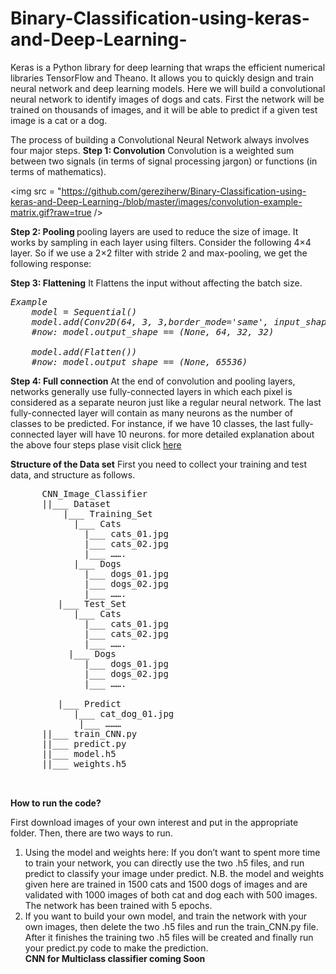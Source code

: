 # Binary-Classification-using-keras-and-Deep-Learning-

<p>
Keras is a Python library for deep learning that wraps the efficient numerical libraries TensorFlow and Theano. It allows you to
quickly design and train neural network and deep learning models. Here we will build a convolutional neural network to identify
images of dogs and cats. First the network will be trained on thousands of images, and it will be able to predict if a given test
image is a cat or a dog.
  </p>

The process of building a Convolutional Neural Network always involves four major steps. 
<b>Step 1: 	Convolution</b>
Convolution is a weighted sum between two signals (in terms of signal processing jargon) or functions (in terms of mathematics). 

<img src = "https://github.com/gereziherw/Binary-Classification-using-keras-and-Deep-Learning-/blob/master/images/convolution-example-matrix.gif?raw=true />

<b>Step 2: 	Pooling </b>
pooling layers are used to reduce the size of image. It works by sampling in each layer using filters. 
Consider the following 4×4 layer. So if we use a 2×2 filter with stride 2 and max-pooling, 
we get the following response:

<b>Step 3: 	Flattening</b>
It Flattens the input without affecting the batch size.
<pre><i>Example
    model = Sequential()
    model.add(Conv2D(64, 3, 3,border_mode='same', input_shape=(3, 32, 32)))
    #now: model.output_shape == (None, 64, 32, 32)

    model.add(Flatten())
    #now: model.output_shape == (None, 65536)
</i></pre>

<b>Step 4: 	Full connection</b>
At the end of convolution and pooling layers, networks generally use fully-connected layers in which each pixel is
considered as a separate neuron just like a regular neural network. The last fully-connected layer will 
contain as many neurons as the number of classes to be predicted. For instance, if we have 10 classes, 
the last fully-connected layer will have 10 neurons.
for more detailed explanation about the above four steps plase visit click <a href = "https://www.analyticsvidhya.com/blog/2016/04/deep-learning-computer-vision-introduction-convolution-neural-networks/">here</a>

 <b>Structure of the Data set</b>
 First you need to collect your training and test data, and structure as follows. 
 
 <pre>
      CNN_Image_Classifier
      ||___ Dataset
          |___ Training_Set
            |___ Cats
              |___ cats_01.jpg
              |___ cats_02.jpg
              |___ ……. 
            |___ Dogs
              |___ dogs_01.jpg
              |___ dogs_02.jpg
              |___ ……. 
         |___ Test_Set
            |___ Cats
              |___ cats_01.jpg
              |___ cats_02.jpg
              |___ ……. 
           |___ Dogs
              |___ dogs_01.jpg
              |___ dogs_02.jpg
              |___ ……. 

         |___ Predict
            |___ cat_dog_01.jpg
             |___ ………
      ||___ train_CNN.py
      ||___ predict.py
      ||___ model.h5
      ||___ weights.h5

 </pre>

<b>How to run the code?</b>
<p>First download images of your own interest and put in the appropriate folder. Then, there are two ways to run.</p>
<ol>
  <li>Using the model and weights here: If you don’t want to spent more time to train your network, you can directly use the two .h5 files, and run predict to classify your image under predict. N.B. the model and weights given here are trained in 1500 cats and 1500 dogs of images and are validated with 1000 images of both cat and dog each with 500 images. The network has been trained with 5 epochs.</li>
  <li>
   If you want to build your own model, and train the network with your own images, then delete the two .h5 files and run the train_CNN.py file.  After it finishes the training two .h5 files will be created and finally run your predict.py code to make the prediction. 
  </li>
  <b>CNN for Multiclass classifier coming Soon </b>
